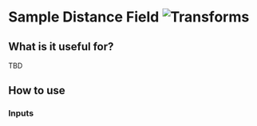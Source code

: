 # Sample Distance Field ![Transforms](https://img.shields.io/badge/Transforms-1d6c3d)

## What is it useful for?
TBD

## How to use
### Inputs